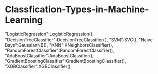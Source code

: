 # Classfication-Types-in-Machine-Learning
"LogisticRegression":LogisticRegression(),
"DecisionTreeClassifier":DecisionTreeClassifier(),
"SVM":SVC(),
"Naive Bays":GaussianNB(),
"KNN":KNeighborsClassifier(),
"RandomForestClassifier":RandomForestClassifier(),
"AdaBoostClassifier":AdaBoostClassifier(),
"GradientBoostingClassifier":GradientBoostingClassifier(),
"XGBClassifier":XGBClassifier()
